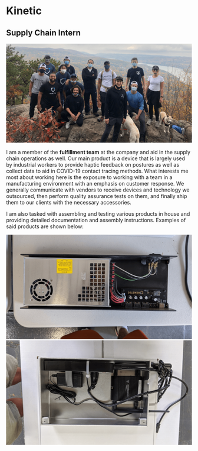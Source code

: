 # Kinetic

## Supply Chain Intern

![Kinetic Image](images/kinetic-1.png)

I am a member of the **fulfillment team** at the company and aid in the supply chain operations as well. Our main product is a device that is largely used by industrial workers to provide haptic feedback on postures as well as collect data to aid in COVID-19 contact tracing methods. What interests me most about working here is the exposure to working with a team in a manufacturing environment with an emphasis on customer response. We generally communicate with vendors to receive devices and technology we outsourced, then perform quality assurance tests on them, and finally ship them to our clients with the necessary accessories.

I am also tasked with assembling and testing various products in house and providing detailed documentation and assembly instructions. Examples of said products are shown below:

![Kinetic Image 2](images/kinetic-2.png)
![Kinetic Image 3](images/kinetic-3.png)
